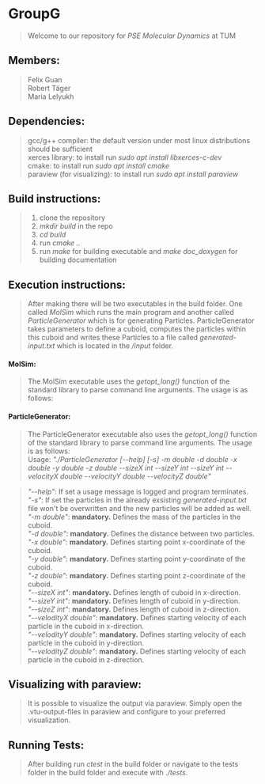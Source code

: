 # GroupG

>Welcome to our repository for *PSE Molecular Dynamics* at TUM 

## Members:

>Felix Guan  
>Robert Täger  
>Maria Lelyukh  


## Dependencies: 

>gcc/g++ compiler: the default version under most linux distributions should be sufficient  
>xerces library: to install run *sudo apt install libxerces-c-dev*  
>cmake: to install run *sudo apt install cmake*  
>paraview (for visualizing): to install run *sudo apt install paraview*  

## Build instructions:

>1. clone the repository  
>2. *mkdir build* in the repo  
>3. *cd build*  
>4. run *cmake ..*  
>5. run *make* for building executable and *make doc_doxygen* for building documentation  

## Execution instructions:
>After making there will be two executables in the build folder. One called *MolSim* which runs the main program and another called *ParticleGenerator* which is for generating Particles. ParticleGenerator takes parameters to define a cuboid, computes the particles within this cuboid and writes these Particles to a file called *generated-input.txt* which is located in the */input* folder. 

#### MolSim:
>The MolSim executable uses the *getopt_long()* function of the standard library to parse command line arguments. The usage is as follows:


#### ParticleGenerator:
>The ParticleGenerator executable also uses the *getopt_long()* function of the standard library to parse command line arguments. The usage is as follows:  
>Usage: *"./ParticleGenerator [--help] [-s] -m double -d double -x double -y double -z double --sizeX int --sizeY int --sizeY int --velocityX double --velocityY double --velocityZ double"*

>*"--help"*: If set a usage message is logged and program terminates.  
>*"-s"*: If set the particles in the already exsisting *generated-input.txt* file won't be overwritten and the new particles will be added as well.  
>*"-m double"*: **mandatory.** Defines the mass of the particles in the cuboid.  
>*"-d double"*: **mandatory.** Defines the distance between two particles.  
>*"-x double"*: **mandatory.** Defines starting point x-coordinate of the cuboid.  
>*"-y double"*: **mandatory.** Defines starting point y-coordinate of the cuboid.  
>*"-z double"*: **mandatory.** Defines starting point z-coordinate of the cuboid.  
>*"--sizeX int"*: **mandatory.** Defines length of cuboid in x-direction.  
>*"--sizeY int"*: **mandatory.** Defines length of cuboid in y-direction.  
>*"--sizeZ int"*: **mandatory.** Defines length of cuboid in z-direction.  
>*"--velodityX double"*: **mandatory.** Defines starting velocity of each particle in the cuboid in x-direction.  
>*"--velodityY double"*: **mandatory.** Defines starting velocity of each particle in the cuboid in y-direction.  
>*"--velodityZ double"*: **mandatory.** Defines starting velocity of each particle in the cuboid in z-direction.  


## Visualizing with paraview:

>It is possible to visualize the output via paraview. Simply open the .vtu-output-files in paraview and configure to your preferred visualization.

## Running Tests:
    
>After building run *ctest* in the build folder or navigate to the tests folder in the build folder and execute with *./tests*. 


